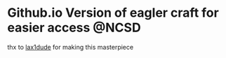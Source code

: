 <h1>Github.io Version of eagler craft for easier access @NCSD</h1>

thx to [lax1dude](https://github.com/lax1dude/eaglercraft) for making this masterpiece

